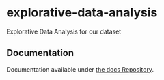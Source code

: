 # explorative-data-analysis
Explorative Data Analysis for our dataset
## Documentation
Documentation available under [the docs Repository](https://github.com/Immobilienrechner-Challenge/docs/tree/main/explorative-data-analysis).
